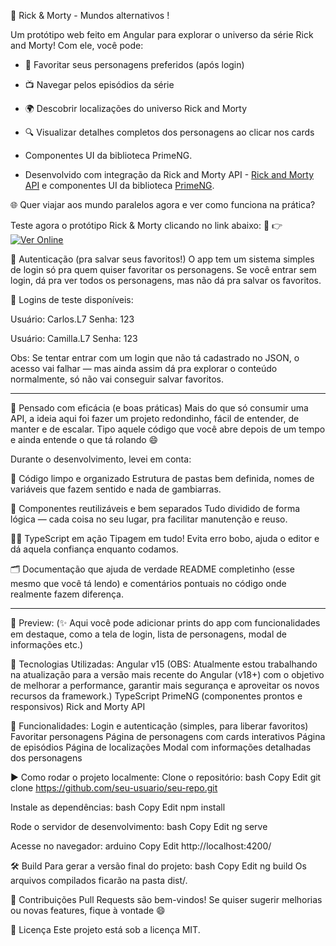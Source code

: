 🚀 Rick & Morty - Mundos alternativos !

Um protótipo web feito em Angular para explorar o universo da série Rick and Morty! Com ele, você pode:

- 🧍 Favoritar seus personagens preferidos (após login)
- 📺 Navegar pelos episódios da série
- 🌍 Descobrir localizações do universo Rick and Morty
- 🔍 Visualizar detalhes completos dos personagens ao clicar nos cards


- Componentes UI da biblioteca PrimeNG.
- Desenvolvido com integração da Rick and Morty API -  [Rick and Morty API](https://rickandmortyapi.com/) e componentes UI da biblioteca [PrimeNG](https://www.primefaces.org/primeng/).


🌐 Quer viajar aos mundo paralelos agora e ver como funciona na prática?

Teste agora o protótipo Rick & Morty clicando no link abaixo:
🔗 👉 [![Ver Online](https://img.shields.io/badge/Ver%20Protótipo%20Online-Rick%20%26%20Morty%20Explorer-9cf?style=for-the-badge&logo=angular)](https://app-rick-and-morty-angular-master.vercel.app/auth/login)


🔐 Autenticação (pra salvar seus favoritos!)
O app tem um sistema simples de login só pra quem quiser favoritar os personagens. Se você entrar sem login, dá pra ver todos os personagens, mas não dá pra salvar os favoritos.

👥 Logins de teste disponíveis:

Usuário: Carlos.L7
Senha: 123

Usuário: Camilla.L7
Senha: 123

Obs: Se tentar entrar com um login que não tá cadastrado no JSON, o acesso vai falhar — mas ainda assim dá pra explorar o conteúdo normalmente, só não vai conseguir salvar favoritos.

-----------------------------------------------------------------------------------------------------------------------------------------------------------------------------

🧠 Pensado com eficácia (e boas práticas)
Mais do que só consumir uma API, a ideia aqui foi fazer um projeto redondinho, fácil de entender, de manter e de escalar. Tipo aquele código que você abre depois de um tempo e ainda entende o que tá rolando 😄


Durante o desenvolvimento, levei em conta:

🧼 Código limpo e organizado
Estrutura de pastas bem definida, nomes de variáveis que fazem sentido e nada de gambiarras.

🧩 Componentes reutilizáveis e bem separados
Tudo dividido de forma lógica — cada coisa no seu lugar, pra facilitar manutenção e reuso.

🧙‍♂️ TypeScript em ação
Tipagem em tudo! Evita erro bobo, ajuda o editor e dá aquela confiança enquanto codamos.

🗂️ Documentação que ajuda de verdade
README completinho (esse mesmo que você tá lendo) e comentários pontuais no código onde realmente fazem diferença.

---------------------------------------------------------------------------------------------------------------------------------------------------

📸 Preview:
(✨ Aqui você pode adicionar prints do app com funcionalidades em destaque, como a tela de login, lista de personagens, modal de informações etc.)

🧰 Tecnologias Utilizadas:
Angular v15 (OBS: Atualmente estou trabalhando na atualização para a versão mais recente do Angular (v18+) com o objetivo de melhorar a performance, garantir mais segurança e aproveitar os novos recursos da framework.)
TypeScript
PrimeNG (componentes prontos e responsivos)
Rick and Morty API

🔐 Funcionalidades:
Login e autenticação (simples, para liberar favoritos)
Favoritar personagens
Página de personagens com cards interativos
Página de episódios
Página de localizações
Modal com informações detalhadas dos personagens

▶️ Como rodar o projeto localmente:
Clone o repositório:
bash
Copy
Edit
git clone https://github.com/seu-usuario/seu-repo.git


Instale as dependências:
bash
Copy
Edit
npm install

Rode o servidor de desenvolvimento:
bash
Copy
Edit
ng serve


Acesse no navegador:
arduino
Copy
Edit
http://localhost:4200/


🛠️ Build
Para gerar a versão final do projeto:
bash
Copy
Edit
ng build
Os arquivos compilados ficarão na pasta dist/.

🤝 Contribuições
Pull Requests são bem-vindos! Se quiser sugerir melhorias ou novas features, fique à vontade 😄

📄 Licença
Este projeto está sob a licença MIT.
